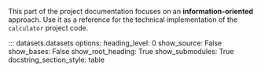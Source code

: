 This part of the project documentation focuses on
an **information-oriented** approach. Use it as a
reference for the technical implementation of the
`calculator` project code.

::: datasets.datasets
    options:
      heading_level: 0
      show_source: False
      show_bases: False
      show_root_heading: True
      show_submodules: True
      docstring_section_style: table
